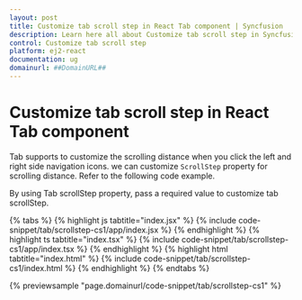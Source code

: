 ```yaml
---
layout: post
title: Customize tab scroll step in React Tab component | Syncfusion
description: Learn here all about Customize tab scroll step in Syncfusion React Tab component of Syncfusion Essential JS 2 and more.
control: Customize tab scroll step 
platform: ej2-react
documentation: ug
domainurl: ##DomainURL##
---
```


# Customize tab scroll step in React Tab component

Tab supports to customize the scrolling distance when you click the left and right side navigation icons. we can customize `ScrollStep` property for scrolling distance. Refer to the following code example.

By using Tab scrollStep property, pass a required value to customize tab scrollStep.

{% tabs %}
{% highlight js tabtitle="index.jsx" %}
{% include code-snippet/tab/scrollstep-cs1/app/index.jsx %}
{% endhighlight %}
{% highlight ts tabtitle="index.tsx" %}
{% include code-snippet/tab/scrollstep-cs1/app/index.tsx %}
{% endhighlight %}
{% highlight html tabtitle="index.html" %}
{% include code-snippet/tab/scrollstep-cs1/index.html %}
{% endhighlight %}
{% endtabs %}
        
{% previewsample "page.domainurl/code-snippet/tab/scrollstep-cs1" %}